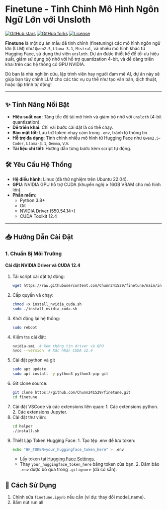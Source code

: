 # Finetune - Tinh Chỉnh Mô Hình Ngôn Ngữ Lớn với Unsloth

[![GitHub stars](https://img.shields.io/github/stars/Chunn241529/finetune?style=social)](https://github.com/Chunn241529/finetune/stargazers)
[![GitHub forks](https://img.shields.io/github/forks/Chunn241529/finetune?style=social)](https://github.com/Chunn241529/finetune/network)
[![License](https://img.shields.io/badge/license-MIT-blue.svg)](https://github.com/Chunn241529/finetune/blob/main/LICENSE)

**Finetune** là một dự án mẫu để tinh chỉnh (finetuning) các mô hình ngôn ngữ lớn (LLM) như `Qwen2.5`, `Llama-3.1`, `Mistral`, và nhiều mô hình khác từ Hugging Face, sử dụng thư viện `unsloth`. Dự án được thiết kế để tối ưu hiệu suất, giảm sử dụng bộ nhớ với hỗ trợ quantization 4-bit, và dễ dàng triển khai trên các hệ thống có GPU NVIDIA.

Dù bạn là nhà nghiên cứu, lập trình viên hay người đam mê AI, dự án này sẽ giúp bạn tùy chỉnh LLM cho các tác vụ cụ thể như tạo văn bản, dịch thuật, hoặc lập trình tự động!

---

## ✨ Tính Năng Nổi Bật
- **Hiệu suất cao**: Tăng tốc độ tải mô hình và giảm bộ nhớ với `unsloth` (4-bit quantization).
- **Dễ triển khai**: Chỉ vài bước cài đặt là có thể chạy.
- **Bảo mật tốt**: Lưu trữ token nhạy cảm trong `.env`, tránh lộ thông tin.
- **Hỗ trợ đa dạng**: Tinh chỉnh nhiều mô hình từ Hugging Face như `Qwen2.5-Coder`, `Llama-3.1`, `Gemma`, v.v.
- **Tài liệu chi tiết**: Hướng dẫn từng bước kèm script tự động.

## 🛠 Yêu Cầu Hệ Thống
- **Hệ điều hành**: Linux (đã thử nghiệm trên Ubuntu 22.04).
- **GPU**: NVIDIA GPU hỗ trợ CUDA (khuyến nghị ≥ 16GB VRAM cho mô hình lớn).
- **Phần mềm**: 
  - Python 3.8+
  - Git
  - NVIDIA Driver (550.54.14+)
  - CUDA Toolkit 12.4

---

## 📥 Hướng Dẫn Cài Đặt

### 1. Chuẩn Bị Môi Trường

#### Cài đặt NVIDIA Driver và CUDA 12.4
  1. Tải script cài đặt tự động:
      ```bash
      wget https://raw.githubusercontent.com/Chunn241529/finetune/main/install_nvidia_cuda.sh
      ```
  2. Cấp quyền và chạy:
      ```bash
      chmod +x install_nvidia_cuda.sh
      sudo ./install_nvidia_cuda.sh
      ```
  3. Khởi động lại hệ thống:
      ```bash
      sudo reboot
      ```
  4. Kiểm tra cài đặt:
      ```bash
      nvidia-smi  # Xem thông tin driver và GPU
      nvcc --version  # Xác nhận CUDA 12.4
      ```
  5. Cài đặt python và git
      ```bash
      sudo apt update
      sudo apt install -y python3 python3-pip git
      ```
  6. Git clone source:
      ```bash
      git clone https://github.com/Chunn241529/finetune.git
      cd finetune
      ```
  7. Cài đặt VSCode và các extensions liên quan:
    1. Các extensions python.
    2. Các extensions Jupyter.
  8. Cài đặt thư viện:
      ```bash
      cd helper
      ./install.sh
      ```
  9. Thiết Lập Token Hugging Face:
    1. Tạo tệp .env để lưu token:
      ```bash
      echo "HF_TOKEN=your_huggingface_token_here" > .env 
      ```
      - Lấy token tại [Hugging Face Settings.](https://huggingface.co/settings/tokens)
      - Thay `your_huggingface_token_here` bằng token của bạn.
    2. Đảm bảo `.env` được bỏ qua trong `.gitignore` (đã có sẵn).


## 🚀 Cách Sử Dụng
1. Chỉnh sửa `finetune.ipynb` nếu cần (ví dụ: thay đổi model_name).
2. Bấm nút run all
